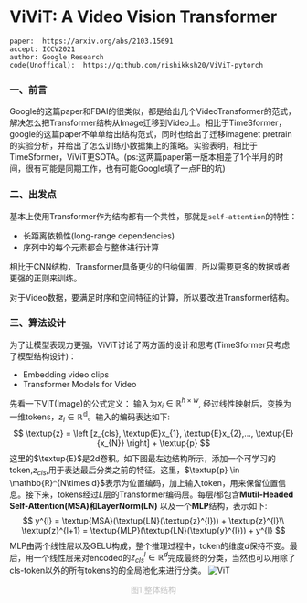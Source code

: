 # ViViT: A Video Vision Transformer

>
    paper:  https://arxiv.org/abs/2103.15691
    accept: ICCV2021
    author: Google Research
    code(Unoffical):  https://github.com/rishikksh20/ViViT-pytorch
### 一、前言
Google的这篇paper和FBAI的很类似，都是给出几个VideoTransformer的范式，解决怎么把Transformer结构从Image迁移到Video上。相比于TimeSformer，google的这篇paper不单单给出结构范式，同时也给出了迁移imagenet pretrain的实验分析，并给出了怎么训练小数据集上的策略。实验表明，相比于TimeSformer，ViViT更SOTA。(ps:这两篇paper第一版本相差了1个半月的时间，很有可能是同期工作，也有可能Google填了一点FB的坑)

### 二、出发点
基本上使用Transformer作为结构都有一个共性，那就是```self-attention```的特性：
- 长距离依赖性(long-range dependencies)
- 序列中的每个元素都会与整体进行计算

相比于CNN结构，Transformer具备更少的归纳偏置，所以需要更多的数据或者更强的正则来训练。

对于Video数据，要满足时序和空间特征的计算，所以要改进Transformer结构。

### 三、算法设计
为了让模型表现力更强，ViViT讨论了两方面的设计和思考(TimeSformer只考虑了模型结构设计)：
- Embedding video clips
- Transformer Models for Video

先看一下ViT(Image)的公式定义：
输入为$x_{i}\in \mathbb{R}^{h\times w}$, 经过线性映射后，变换为一维tokens，$z_{i} \in \mathbb{R^{d}}$。输入的编码表达如下:
$$
\textup{z} = \left [z_{cls}, \textup{E}x_{1}, \textup{E}x_{2},...,  \textup{E}{x_{N}}  \right] + \textup{p}
$$
这里的$\textup{E}$是2d卷积。如下图最左边结构所示，添加一个可学习的token,$z_{cls}$,用于表达最后分类之前的特征。这里，$\textup{p} \in \mathbb{R}^{N\times d}$表示为位置编码，加上输入token，用来保留位置信息。接下来，tokens经过$L$层的Transformer编码层。每层$l$都包含**Mutil-Headed Self-Attention(MSA)**和**LayerNorm(LN)** 以及一个**MLP**结构，表示如下:
$$
y^{l} = \textup{MSA}(\textup{LN}(\textup{z}^{l})) + \textup{z}^{l}\\
\textup{z}^{l+1}  =  \textup{MLP}(\textup{LN}(\textup{y}^{l})) + y^{l}
$$
MLP由两个线性层以及GELU构成，整个推理过程中，token的维度$d$保持不变。最后，用一个线性层来对encoded的$z_{cls}^{l} \in \mathbb{R}^{d}$完成最终的分类，当然也可以用除了cls-token以外的所有tokens的的全局池化来进行分类。
![ViT](https://ae05.alicdn.com/kf/Hcc300c2f524343d49917925c8913a527c.png)
<center style="font-size:14px;color:#C0C0C0;">图1.整体结构</center> 


